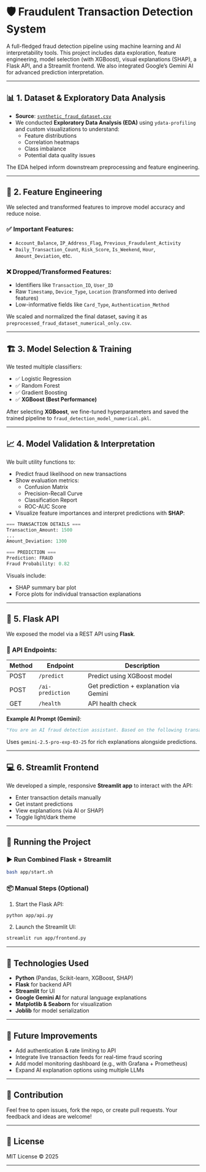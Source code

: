 # 🛡️ Fraudulent Transaction Detection System

A full-fledged fraud detection pipeline using machine learning and AI interpretability tools. This project includes data exploration, feature engineering, model selection (with XGBoost), visual explanations (SHAP), a Flask API, and a Streamlit frontend. We also integrated Google’s Gemini AI for advanced prediction interpretation.

---

## 📊 1. Dataset & Exploratory Data Analysis

- **Source**: [`synthetic_fraud_dataset.csv`](https://www.kaggle.com/datasets)
- We conducted **Exploratory Data Analysis (EDA)** using `ydata-profiling` and custom visualizations to understand:
  - Feature distributions
  - Correlation heatmaps
  - Class imbalance
  - Potential data quality issues

The EDA helped inform downstream preprocessing and feature engineering.

---

## 🧠 2. Feature Engineering

We selected and transformed features to improve model accuracy and reduce noise.

### ✅ Important Features:

- `Account_Balance`, `IP_Address_Flag`, `Previous_Fraudulent_Activity`
- `Daily_Transaction_Count`, `Risk_Score`, `Is_Weekend`, `Hour`, `Amount_Deviation`, etc.

### ❌ Dropped/Transformed Features:

- Identifiers like `Transaction_ID`, `User_ID`
- Raw `Timestamp`, `Device_Type`, `Location` (transformed into derived features)
- Low-informative fields like `Card_Type`, `Authentication_Method`

We scaled and normalized the final dataset, saving it as `preprocessed_fraud_dataset_numerical_only.csv`.

---

## 🏗️ 3. Model Selection & Training

We tested multiple classifiers:

- ✅ Logistic Regression
- ✅ Random Forest
- ✅ Gradient Boosting
- ✅ **XGBoost (Best Performance)**

After selecting **XGBoost**, we fine-tuned hyperparameters and saved the trained pipeline to `fraud_detection_model_numerical.pkl`.

---

## 📈 4. Model Validation & Interpretation

We built utility functions to:

- Predict fraud likelihood on new transactions
- Show evaluation metrics:
  - Confusion Matrix
  - Precision-Recall Curve
  - Classification Report
  - ROC-AUC Score
- Visualize feature importances and interpret predictions with **SHAP**:

```python
=== TRANSACTION DETAILS ===
Transaction_Amount: 1500
...
Amount_Deviation: 1300

=== PREDICTION ===
Prediction: FRAUD
Fraud Probability: 0.82
```

Visuals include:

- SHAP summary bar plot
- Force plots for individual transaction explanations

---

## 🧪 5. Flask API

We exposed the model via a REST API using **Flask**.

### 🔌 API Endpoints:

| Method | Endpoint         | Description                             |
| ------ | ---------------- | --------------------------------------- |
| POST   | `/predict`       | Predict using XGBoost model             |
| POST   | `/ai-prediction` | Get prediction + explanation via Gemini |
| GET    | `/health`        | API health check                        |

**Example AI Prompt (Gemini)**:

```python
"You are an AI fraud detection assistant. Based on the following transaction data..."
```

Uses `gemini-2.5-pro-exp-03-25` for rich explanations alongside predictions.

---

## 💻 6. Streamlit Frontend

We developed a simple, responsive **Streamlit app** to interact with the API:

- Enter transaction details manually
- Get instant predictions
- View explanations (via AI or SHAP)
- Toggle light/dark theme

---

## 🚀 Running the Project

### ▶️ Run Combined Flask + Streamlit

```bash
bash app/start.sh
```

### 📦 Manual Steps (Optional)

1. Start the Flask API:

```bash
python app/api.py
```

2. Launch the Streamlit UI:

```bash
streamlit run app/frontend.py
```

---

## 📌 Technologies Used

- **Python** (Pandas, Scikit-learn, XGBoost, SHAP)
- **Flask** for backend API
- **Streamlit** for UI
- **Google Gemini AI** for natural language explanations
- **Matplotlib & Seaborn** for visualization
- **Joblib** for model serialization

---

## 📍 Future Improvements

- Add authentication & rate limiting to API
- Integrate live transaction feeds for real-time fraud scoring
- Add model monitoring dashboard (e.g., with Grafana + Prometheus)
- Expand AI explanation options using multiple LLMs

---

## 🤝 Contribution

Feel free to open issues, fork the repo, or create pull requests. Your feedback and ideas are welcome!

---

## 📜 License

MIT License © 2025

---
